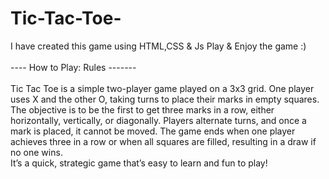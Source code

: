 # Tic-Tac-Toe-

I have created this game using HTML,CSS & Js
Play & Enjoy the game :)
<br>
<br>
---- How to Play: Rules -------
<br>
<br>
Tic Tac Toe is a simple two-player game played on a 3x3 grid. One player uses X and the other O, taking turns to place their marks in empty squares. 
The objective is to be the first to get three marks in a row, either horizontally, vertically, or diagonally. 
Players alternate turns, and once a mark is placed, it cannot be moved. The game ends when one player achieves three in a row or when all squares are filled, resulting in a draw if no one wins. 
<br>
It’s a quick, strategic game that’s easy to learn and fun to play! 
